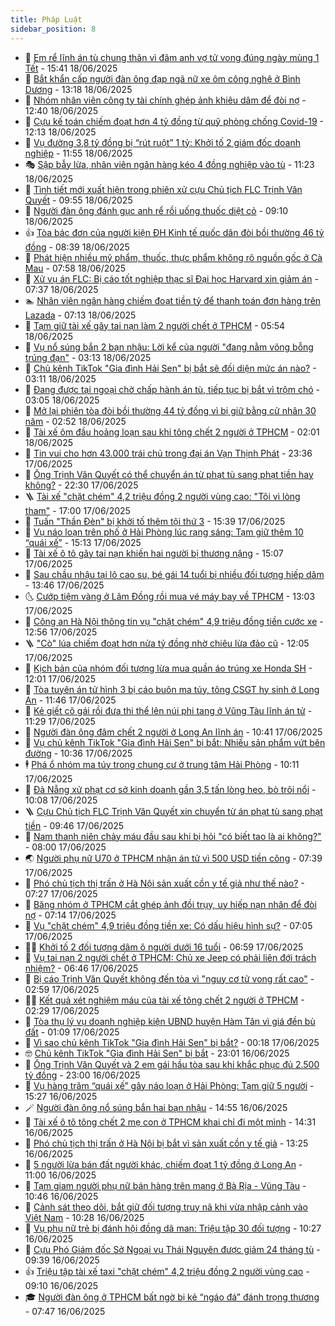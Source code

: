 ```yaml
---
title: Pháp Luật
sidebar_position: 8
---
```


<!-- dantri-phap-luat:START -->
- 🌊 [Em rể lĩnh án tù chung thân vì đâm anh vợ tử vong đúng ngày mùng 1 Tết](https://dantri.com.vn/phap-luat/em-re-linh-an-tu-chung-than-vi-dam-anh-vo-tu-vong-dung-ngay-mung-1-tet-20250618222059951.htm) - 15:41 18/06/2025
- 🐲 [Bắt khẩn cấp người đàn ông đạp ngã nữ xe ôm công nghệ ở Bình Dương](https://dantri.com.vn/phap-luat/bat-khan-cap-nguoi-dan-ong-dap-nga-nu-xe-om-cong-nghe-o-binh-duong-20250618200302010.htm) - 13:18 18/06/2025
- 🌁 [Nhóm nhân viên công ty tài chính ghép ảnh khiêu dâm để đòi nợ](https://dantri.com.vn/phap-luat/nhom-nhan-vien-cong-ty-tai-chinh-ghep-anh-khieu-dam-de-doi-no-20250618173836322.htm) - 12:40 18/06/2025
- 🎃 [Cựu kế toán chiếm đoạt hơn 4 tỷ đồng từ quỹ phòng chống Covid-19](https://dantri.com.vn/phap-luat/cuu-ke-toan-chiem-doat-hon-4-ty-dong-tu-quy-phong-chong-covid-19-20250618183700996.htm) - 12:13 18/06/2025
- 🦅 [Vụ đường 3,8 tỷ đồng bị “rút ruột” 1 tỷ: Khởi tố 2 giám đốc doanh nghiệp](https://dantri.com.vn/phap-luat/vu-duong-38-ty-dong-bi-rut-ruot-1-ty-khoi-to-2-giam-doc-doanh-nghiep-20250618114308111.htm) - 11:55 18/06/2025
- 🎭 [Sập bẫy lừa, nhân viên ngân hàng kéo 4 đồng nghiệp vào tù](https://dantri.com.vn/phap-luat/sap-bay-lua-nhan-vien-ngan-hang-keo-4-dong-nghiep-vao-tu-20250618175252197.htm) - 11:23 18/06/2025
- 🤗 [Tình tiết mới xuất hiện trong phiên xử cựu Chủ tịch FLC Trịnh Văn Quyết](https://dantri.com.vn/phap-luat/tinh-tiet-moi-xuat-hien-trong-phien-xu-cuu-chu-tich-flc-trinh-van-quyet-20250618162737483.htm) - 09:55 18/06/2025
- 🚀 [Người đàn ông đánh gục anh rể rồi uống thuốc diệt cỏ](https://dantri.com.vn/phap-luat/nguoi-dan-ong-danh-guc-anh-re-roi-uong-thuoc-diet-co-20250618155838899.htm) - 09:10 18/06/2025
- 👍 [Tòa bác đơn của người kiện ĐH Kinh tế quốc dân đòi bồi thường 46 tỷ đồng](https://dantri.com.vn/phap-luat/toa-bac-don-cua-nguoi-kien-dh-kinh-te-quoc-dan-doi-boi-thuong-46-ty-dong-20250618151848354.htm) - 08:39 18/06/2025
- 🧐 [Phát hiện nhiều mỹ phẩm, thuốc, thực phẩm không rõ nguồn gốc ở Cà Mau](https://dantri.com.vn/phap-luat/phat-hien-nhieu-my-pham-thuoc-thuc-pham-khong-ro-nguon-goc-o-ca-mau-20250618142242896.htm) - 07:58 18/06/2025
- 🫶 [Xử vụ án FLC: Bị cáo tốt nghiệp thạc sĩ Đại học Harvard xin giảm án](https://dantri.com.vn/phap-luat/xu-vu-an-flc-bi-cao-tot-nghiep-thac-si-dai-hoc-harvard-xin-giam-an-20250618141918235.htm) - 07:37 18/06/2025
- 🏊 [Nhân viên ngân hàng chiếm đoạt tiền tỷ để thanh toán đơn hàng trên Lazada](https://dantri.com.vn/phap-luat/nhan-vien-ngan-hang-chiem-doat-tien-ty-de-thanh-toan-don-hang-tren-lazada-20250618124646117.htm) - 07:13 18/06/2025
- 🌋 [Tạm giữ tài xế gây tai nạn làm 2 người chết ở TPHCM](https://dantri.com.vn/phap-luat/tam-giu-tai-xe-gay-tai-nan-lam-2-nguoi-chet-o-tphcm-20250618124812113.htm) - 05:54 18/06/2025
- 👹 [Vụ nổ súng bắn 2 bạn nhậu: Lời kể của người &quot;đang nằm võng bỗng trúng đạn&quot;](https://dantri.com.vn/phap-luat/vu-no-sung-ban-2-ban-nhau-loi-ke-cua-nguoi-dang-nam-vong-bong-trung-dan-20250618095031928.htm) - 03:13 18/06/2025
- 🫣 [Chủ kênh TikTok &quot;Gia đình Hải Sen&quot; bị bắt sẽ đối diện mức án nào?](https://dantri.com.vn/phap-luat/chu-kenh-tiktok-gia-dinh-hai-sen-bi-bat-se-doi-dien-muc-an-nao-20250618065707545.htm) - 03:11 18/06/2025
- 🎃 [Đang được tại ngoại chờ chấp hành án tù, tiếp tục bị bắt vì trộm chó](https://dantri.com.vn/phap-luat/dang-duoc-tai-ngoai-cho-chap-hanh-an-tu-tiep-tuc-bi-bat-vi-trom-cho-20250618100036708.htm) - 03:05 18/06/2025
- 🌝 [Mở lại phiên tòa đòi bồi thường 44 tỷ đồng vì bị giữ bằng cử nhân 30 năm](https://dantri.com.vn/phap-luat/mo-lai-phien-toa-doi-boi-thuong-44-ty-dong-vi-bi-giu-bang-cu-nhan-30-nam-20250618094404067.htm) - 02:52 18/06/2025
- 🚀 [Tài xế ôm đầu hoảng loạn sau khi tông chết 2 người ở TPHCM](https://dantri.com.vn/phap-luat/tai-xe-om-dau-hoang-loan-sau-khi-tong-chet-2-nguoi-o-tphcm-20250617140553998.htm) - 02:01 18/06/2025
- 🥷 [Tin vui cho hơn 43.000 trái chủ trong đại án Vạn Thịnh Phát](https://dantri.com.vn/phap-luat/tin-vui-cho-hon-43000-trai-chu-trong-dai-an-van-thinh-phat-20250617193228484.htm) - 23:36 17/06/2025
- 👺 [Ông Trịnh Văn Quyết có thể chuyển án từ phạt tù sang phạt tiền hay không?](https://dantri.com.vn/phap-luat/ong-trinh-van-quyet-co-the-chuyen-an-tu-phat-tu-sang-phat-tien-hay-khong-20250617223536523.htm) - 22:30 17/06/2025
- 🪜 [Tài xế &quot;chặt chém&quot; 4,2 triệu đồng 2 người vùng cao: &quot;Tôi vì lòng tham&quot;](https://dantri.com.vn/phap-luat/tai-xe-chat-chem-42-trieu-dong-2-nguoi-vung-cao-toi-vi-long-tham-20250617232340025.htm) - 17:00 17/06/2025
- 🦄 [Tuấn &quot;Thần Đèn&quot; bị khởi tố thêm tội thứ 3](https://dantri.com.vn/phap-luat/tuan-than-den-bi-khoi-to-them-toi-thu-3-20250617223612763.htm) - 15:39 17/06/2025
- 🦍 [Vụ náo loạn trên phố ở Hải Phòng lúc rạng sáng: Tạm giữ thêm 10 “quái xế”](https://dantri.com.vn/phap-luat/vu-nao-loan-tren-pho-o-hai-phong-luc-rang-sang-tam-giu-them-10-quai-xe-20250617220030635.htm) - 15:13 17/06/2025
- 🌁 [Tài xế ô tô gây tai nạn khiến hai người bị thương nặng](https://dantri.com.vn/phap-luat/tai-xe-o-to-gay-tai-nan-khien-hai-nguoi-bi-thuong-nang-20250617214605793.htm) - 15:07 17/06/2025
- 💯 [Sau chầu nhậu tại lô cao su, bé gái 14 tuổi bị nhiều đối tượng hiếp dâm](https://dantri.com.vn/phap-luat/sau-chau-nhau-tai-lo-cao-su-be-gai-14-tuoi-bi-nhieu-doi-tuong-hiep-dam-20250617202847717.htm) - 13:46 17/06/2025
- 🌜 [Cướp tiệm vàng ở Lâm Đồng rồi mua vé máy bay về TPHCM](https://dantri.com.vn/phap-luat/cuop-tiem-vang-o-lam-dong-roi-mua-ve-may-bay-ve-tphcm-20250617191745801.htm) - 13:03 17/06/2025
- 👹 [Công an Hà Nội thông tin vụ &quot;chặt chém&quot; 4,9 triệu đồng tiền cước xe](https://dantri.com.vn/phap-luat/cong-an-ha-noi-thong-tin-vu-chat-chem-49-trieu-dong-tien-cuoc-xe-20250617195330305.htm) - 12:56 17/06/2025
- 🪜 [&quot;Cò&quot; lúa chiếm đoạt hơn nửa tỷ đồng nhờ chiêu lừa đảo cũ](https://dantri.com.vn/phap-luat/co-lua-chiem-doat-hon-nua-ty-dong-nho-chieu-lua-dao-cu-20250617184024927.htm) - 12:05 17/06/2025
- 🦩 [Kịch bản của nhóm đối tượng lừa mua quần áo trúng xe Honda SH](https://dantri.com.vn/phap-luat/kich-ban-cua-nhom-doi-tuong-lua-mua-quan-ao-trung-xe-honda-sh-20250617181716125.htm) - 12:01 17/06/2025
- 💂 [Tòa tuyên án tử hình 3 bị cáo buôn ma túy, tông CSGT hy sinh ở Long An](https://dantri.com.vn/phap-luat/toa-tuyen-an-tu-hinh-3-bi-cao-buon-ma-tuy-tong-csgt-hy-sinh-o-long-an-20250617181214518.htm) - 11:46 17/06/2025
- 💃 [Kẻ giết cô gái rồi đưa thi thể lên núi phi tang ở Vũng Tàu lĩnh án tử](https://dantri.com.vn/phap-luat/ke-giet-co-gai-roi-dua-thi-the-len-nui-phi-tang-o-vung-tau-linh-an-tu-20250617180629860.htm) - 11:29 17/06/2025
- 🧐 [Người đàn ông đâm chết 2 người ở Long An lĩnh án](https://dantri.com.vn/phap-luat/nguoi-dan-ong-dam-chet-2-nguoi-o-long-an-linh-an-20250617163827172.htm) - 10:41 17/06/2025
- 🤗 [Vụ chủ kênh TikTok &quot;Gia đình Hải Sen&quot; bị bắt: Nhiều sản phẩm vứt bên đường](https://dantri.com.vn/phap-luat/vu-chu-kenh-tiktok-gia-dinh-hai-sen-bi-bat-nhieu-san-pham-vut-ben-duong-20250617171948970.htm) - 10:36 17/06/2025
- 🕴 [Phá ổ nhóm ma túy trong chung cư ở trung tâm Hải Phòng](https://dantri.com.vn/phap-luat/pha-o-nhom-ma-tuy-trong-chung-cu-o-trung-tam-hai-phong-20250617160815057.htm) - 10:11 17/06/2025
- 🐎 [Đà Nẵng xử phạt cơ sở kinh doanh gần 3,5 tấn lòng heo, bò trôi nổi](https://dantri.com.vn/phap-luat/da-nang-xu-phat-co-so-kinh-doanh-gan-35-tan-long-heo-bo-troi-noi-20250617162502878.htm) - 10:08 17/06/2025
- 🪜 [Cựu Chủ tịch FLC Trịnh Văn Quyết xin chuyển từ án phạt tù sang phạt tiền](https://dantri.com.vn/phap-luat/cuu-chu-tich-flc-trinh-van-quyet-xin-chuyen-tu-an-phat-tu-sang-phat-tien-20250617163031477.htm) - 09:46 17/06/2025
- 🤭 [Nam thanh niên chảy máu đầu sau khi bị hỏi &quot;có biết tao là ai không?&quot;](https://dantri.com.vn/xa-hoi/nam-thanh-nien-chay-mau-dau-sau-khi-bi-hoi-co-biet-tao-la-ai-khong-20250617145803972.htm) - 08:00 17/06/2025
- 🌏 [Người phụ nữ U70 ở TPHCM nhận án tử vì 500 USD tiền công](https://dantri.com.vn/phap-luat/nguoi-phu-nu-u70-o-tphcm-nhan-an-tu-vi-500-usd-tien-cong-20250617141445247.htm) - 07:39 17/06/2025
- 🎃 [Phó chủ tịch thị trấn ở Hà Nội sản xuất cồn y tế giả như thế nào?](https://dantri.com.vn/phap-luat/pho-chu-tich-thi-tran-o-ha-noi-san-xuat-con-y-te-gia-nhu-the-nao-20250617142145178.htm) - 07:27 17/06/2025
- 🗽 [Băng nhóm ở TPHCM cắt ghép ảnh đồi trụy, uy hiếp nạn nhân để đòi nợ](https://dantri.com.vn/phap-luat/bang-nhom-o-tphcm-cat-ghep-anh-doi-truy-uy-hiep-nan-nhan-de-doi-no-20250617134330026.htm) - 07:14 17/06/2025
- 🌁 [Vụ &quot;chặt chém&quot; 4,9 triệu đồng tiền xe: Có dấu hiệu hình sự?](https://dantri.com.vn/phap-luat/vu-chat-chem-49-trieu-dong-tien-xe-co-dau-hieu-hinh-su-20250617135914694.htm) - 07:05 17/06/2025
- 🧑‍💻 [Khởi tố 2 đối tượng dâm ô người dưới 16 tuổi](https://dantri.com.vn/phap-luat/khoi-to-2-doi-tuong-dam-o-nguoi-duoi-16-tuoi-20250617133959954.htm) - 06:59 17/06/2025
- 🌮 [Vụ tai nạn 2 người chết ở TPHCM: Chủ xe Jeep có phải liên đới trách nhiệm?](https://dantri.com.vn/phap-luat/vu-tai-nan-2-nguoi-chet-o-tphcm-chu-xe-jeep-co-phai-lien-doi-trach-nhiem-20250616165013130.htm) - 06:46 17/06/2025
- 🤗 [Bị cáo Trịnh Văn Quyết không đến tòa vì &quot;nguy cơ tử vong rất cao&quot;](https://dantri.com.vn/phap-luat/bi-cao-trinh-van-quyet-khong-den-toa-vi-nguy-co-tu-vong-rat-cao-20250617095206127.htm) - 02:59 17/06/2025
- 👨‍🏫 [Kết quả xét nghiệm máu của tài xế tông chết 2 người ở TPHCM](https://dantri.com.vn/phap-luat/ket-qua-xet-nghiem-mau-cua-tai-xe-tong-chet-2-nguoi-o-tphcm-20250617092308564.htm) - 02:29 17/06/2025
- 🎉 [Tòa thụ lý vụ doanh nghiệp kiện UBND huyện Hàm Tân vì giá đền bù đất](https://dantri.com.vn/phap-luat/toa-thu-ly-vu-doanh-nghiep-kien-ubnd-huyen-ham-tan-vi-gia-den-bu-dat-20250616234213959.htm) - 01:09 17/06/2025
- 🤗 [Vì sao chủ kênh TikTok &quot;Gia đình Hải Sen&quot; bị bắt?](https://dantri.com.vn/phap-luat/vi-sao-chu-kenh-tiktok-gia-dinh-hai-sen-bi-bat-20250617071117303.htm) - 00:18 17/06/2025
- 🤓 [Chủ kênh TikTok &quot;Gia đình Hải Sen&quot; bị bắt](https://dantri.com.vn/phap-luat/chu-kenh-tiktok-gia-dinh-hai-sen-bi-bat-20250617055503710.htm) - 23:01 16/06/2025
- 👹 [Ông Trịnh Văn Quyết và 2 em gái hầu tòa sau khi khắc phục đủ 2.500 tỷ đồng](https://dantri.com.vn/phap-luat/ong-trinh-van-quyet-va-2-em-gai-hau-toa-sau-khi-khac-phuc-du-2500-ty-dong-20250616220513940.htm) - 23:00 16/06/2025
- 🐘 [Vụ hàng trăm “quái xế” gây náo loạn ở Hải Phòng: Tạm giữ 5 người](https://dantri.com.vn/phap-luat/vu-hang-tram-quai-xe-gay-nao-loan-o-hai-phong-tam-giu-5-nguoi-20250616221621187.htm) - 15:27 16/06/2025
- 🪄 [Người đàn ông nổ súng bắn hai bạn nhậu](https://dantri.com.vn/phap-luat/nguoi-dan-ong-no-sung-ban-hai-ban-nhau-20250616213711406.htm) - 14:55 16/06/2025
- 💄 [Tài xế ô tô tông chết 2 mẹ con ở TPHCM khai chỉ đi một mình](https://dantri.com.vn/phap-luat/tai-xe-o-to-tong-chet-2-me-con-o-tphcm-khai-chi-di-mot-minh-20250616212144696.htm) - 14:31 16/06/2025
- 🐎 [Phó chủ tịch thị trấn ở Hà Nội bị bắt vì sản xuất cồn y tế giả](https://dantri.com.vn/phap-luat/pho-chu-tich-thi-tran-o-ha-noi-bi-bat-vi-san-xuat-con-y-te-gia-20250616201850573.htm) - 13:25 16/06/2025
- 💯 [5 người lừa bán đất người khác, chiếm đoạt 1 tỷ đồng ở Long An](https://dantri.com.vn/phap-luat/5-nguoi-lua-ban-dat-nguoi-khac-chiem-doat-1-ty-dong-o-long-an-20250616171745442.htm) - 11:00 16/06/2025
- 💯 [Tạm giam người phụ nữ bán hàng trên mạng ở Bà Rịa - Vũng Tàu](https://dantri.com.vn/phap-luat/tam-giam-nguoi-phu-nu-ban-hang-tren-mang-o-ba-ria-vung-tau-20250616170450329.htm) - 10:46 16/06/2025
- 🌈 [Cảnh sát theo dõi, bắt giữ đối tượng truy nã khi vừa nhập cảnh vào Việt Nam](https://dantri.com.vn/phap-luat/canh-sat-theo-doi-bat-giu-doi-tuong-truy-na-khi-vua-nhap-canh-vao-viet-nam-20250616171441472.htm) - 10:28 16/06/2025
- 🧠 [Vụ phụ nữ trẻ bị đánh hội đồng dã man: Triệu tập 30 đối tượng](https://dantri.com.vn/phap-luat/vu-phu-nu-tre-bi-danh-hoi-dong-da-man-trieu-tap-30-doi-tuong-20250616163936416.htm) - 10:27 16/06/2025
- 🌈 [Cựu Phó Giám đốc Sở Ngoại vụ Thái Nguyên được giảm 24 tháng tù](https://dantri.com.vn/phap-luat/cuu-pho-giam-doc-so-ngoai-vu-thai-nguyen-duoc-giam-24-thang-tu-20250616162443510.htm) - 09:39 16/06/2025
- 👍 [Triệu tập tài xế taxi &quot;chặt chém&quot; 4,2 triệu đồng 2 người vùng cao](https://dantri.com.vn/phap-luat/trieu-tap-tai-xe-taxi-chat-chem-42-trieu-dong-2-nguoi-vung-cao-20250616160748712.htm) - 09:10 16/06/2025
- 🎓 [Người đàn ông ở TPHCM bất ngờ bị kẻ “ngáo đá” đánh trọng thương](https://dantri.com.vn/phap-luat/nguoi-dan-ong-o-tphcm-bat-ngo-bi-ke-ngao-da-danh-trong-thuong-20250616143324247.htm) - 07:47 16/06/2025<!-- dantri-phap-luat:END -->
